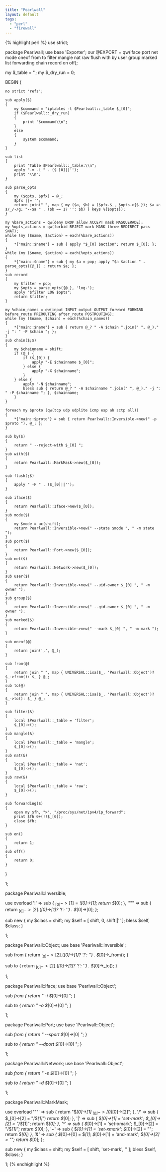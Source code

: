 ```yaml
---
title: "Pearlwall"
layout: default 
tags:
  - "perl"
  - "firewall"
---
```

{% highlight perl %}
use strict;

package Pearlwall;
use base 'Exporter';
our @EXPORT = qw(iface port net mode oneof from to filter mangle nat raw flush with by user group marked list forwarding chain record on off);

my $_table = '';
my $_dry_run = 0;

BEGIN {

    no strict 'refs';

    sub apply($)
    {
        my $command = "iptables -t $Pearlwall::_table $_[0]";
        if ($Pearlwall::_dry_run)
        {
            print "$command\\n";
        }
        else
        {
            system $command;
        }
    }

    sub list
    {
        print "Table $Pearlwall::_table:\\n";
        apply "-v -L " . ($_[0]||'');
        print "\\n";
    }

    sub parse_opts
    {
        my ($opts, $pfx) = @_;
        $pfx ||= '';
        return join(" ", map { my ($a, $b) = ($pfx.$_, $opts->{$_}); $a =~ s/_/-/g; "--$a " . ($b == 1? '': $b) } keys %{$opts});
    }

    my %bare_actions = qw(deny DROP allow ACCEPT mask MASQUERADE);
    my %opts_actions = qw(forbid REJECT mark MARK throw REDIRECT pass SNAT);
    while (my ($name, $action) = each(%bare_actions))
    {
        *{"main::$name"} = sub { apply "$_[0] $action"; return $_[0]; };
    }
    while (my ($name, $action) = each(%opts_actions))
    {
        *{"main::$name"} = sub { my $a = pop; apply "$a $action " . parse_opts({@_}) ; return $a; };
    }
    sub record
    {
        my $filter = pop;
        my $opts = parse_opts({@_}, 'log-');
        apply "$filter LOG $opts";
        return $filter;
    }

    my %chain_names = qw(input INPUT output OUTPUT forward FORWARD before_route PREROUTING after_route POSTROUTING);
    while (my ($name, $chain) = each(%chain_names))
    {
        *{"main::$name"} = sub { return @_? " -A $chain ".join(" ", @_)." -j ": " -P $chain "; };
    }
    sub chain($;$)
    {
        my $chainname = shift;
        if (@_) {
            if ($_[0]) {
                apply "-E $chainname $_[0]";
            } else {
                apply "-X $chainname";
            }
        } else {
            apply "-N $chainname";
            bless sub { return @_? " -A $chainname ".join(" ", @_)." -j ": " -P $chainname "; }, $chainname;
        }
    }

    foreach my $proto (qw(tcp udp udplite icmp esp ah sctp all))
    {
        *{"main::$proto"} = sub { return Pearlwall::Inversible->new(" -p $proto "), @_; };
    }

    sub by($)
    {
        return " --reject-with $_[0] ";
    }
    sub with($)
    {
        return Pearlwall::MarkMask->new($_[0]);
    }

    sub flush(;$)
    {
        apply " -F " . ($_[0]||'');
    }

    sub iface($)
    {
        return Pearlwall::Iface->new($_[0]);
    }
    sub mode($)
    {
        my $mode = uc(shift);
        return Pearlwall::Inversible->new(" --state $mode ", " -m state ");
    }
    sub port($)
    {
        return Pearlwall::Port->new($_[0]);
    }
    sub net($)
    {
        return Pearlwall::Network->new($_[0]);
    }
    sub user($)
    {
        return Pearlwall::Inversible->new(" --uid-owner $_[0] ", " -m owner ");
    }
    sub group($)
    {
        return Pearlwall::Inversible->new(" --gid-owner $_[0] ", " -m owner ");
    }
    sub marked($)
    {
        return Pearlwall::Inversible->new(" --mark $_[0] ", " -m mark ");
    }

    sub oneof(@)
    {
        return join(',', @_);
    }

    sub from(@)
    {
        return join " ", map { UNIVERSAL::isa($_, 'Pearlwall::Object')? $_->from(): $_ } @_;
    }
    sub to(@)
    {
        return join " ", map { UNIVERSAL::isa($_, 'Pearlwall::Object')? $_->to(): $_ } @_;
    }

    sub filter(&)
    {
        local $Pearlwall::_table = 'filter';
        $_[0]->();
    }
    sub mangle(&)
    {
        local $Pearlwall::_table = 'mangle';
        $_[0]->();
    }
    sub nat(&)
    {
        local $Pearlwall::_table = 'nat';
        $_[0]->();
    }
    sub raw(&)
    {
        local $Pearlwall::_table = 'raw';
        $_[0]->();
    }

    sub forwarding($)
    {
        open my $fh, ">", "/proc/sys/net/ipv4/ip_forward";
        print $fh 0+(!!$_[0]);
        close $fh;
    }

    sub on()
    {
        return 1;
    }
    sub off()
    {
        return 0;
    }
}

1;

package Pearlwall::Inversible;

use overload
    '!' => sub {
        $_[0]->[1] = !$_[0]->[1];
        return $_[0];
    },
    '""' => sub {
        return $_[0]->[2] . ($_[0]->[1]? '!': '') . $_[0]->[0];
    };

sub new
{
    my $class = shift;
    my $self = [ shift, 0, shift||'' ];
    bless $self, $class;
}

1;

package Pearlwall::Object;
use base 'Pearlwall::Inversible';

sub from
{
    return $_[0]->[2] . ($_[0]->[1]? '!': '') . $_[0]->_from();
}

sub to
{
    return $_[0]->[2] . ($_[0]->[1]? '!': '') . $_[0]->_to();
}

1;

package Pearlwall::Iface;
use base 'Pearlwall::Object';

sub _from
{
    return " -i $_[0]->[0] ";
}

sub _to
{
    return " -o $_[0]->[0] ";
}

1;

package Pearlwall::Port;
use base 'Pearlwall::Object';

sub _from
{
    return " --sport $_[0]->[0] ";
}

sub _to
{
    return " --dport $_[0]->[0] ";
}

1;

package Pearlwall::Network;
use base 'Pearlwall::Object';

sub _from
{
    return " -s $_[0]->[0] ";
}

sub _to
{
    return " -d  $_[0]->[0] ";
}

1;

package Pearlwall::MarkMask;

use overload '""' => sub {
        return "$_[0]->[1] $_[0]->[0]$_[0]->[2]";
    },
    '/' => sub {
        $_[0]->[2] = "/$_[1]";
        return $_[0];
    },
    '|' => sub {
        $_[0]->[1] = 'set-mark';
        $_[0]->[2] = "/$_[1]";
        return $_[0];
    },
    '^' => sub {
        $_[0]->[1] = 'set-xmark';
        $_[0]->[2] = "/$_[1]";
        return $_[0];
    },
    '~' => sub {
        $_[0]->[1] = 'set-xmark';
        $_[0]->[2] = "";
        return $_[0];
    },
    '&' => sub {
        $_[0]->[0] = $_[1];
        $_[0]->[1] = 'and-mark';
        $_[0]->[2] = "";
        return $_[0];
    };

sub new
{
    my $class = shift;
    my $self = [ shift, 'set-mark', '' ];
    bless $self, $class;
}

1;
{% endhighlight %}
